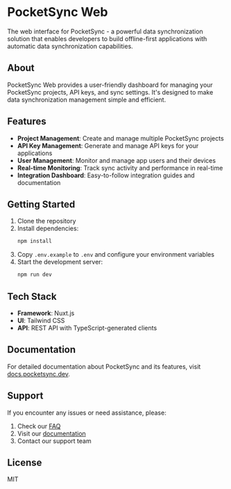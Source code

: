 # PocketSync Web

The web interface for PocketSync - a powerful data synchronization solution that enables developers to build offline-first applications with automatic data synchronization capabilities.

## About

PocketSync Web provides a user-friendly dashboard for managing your PocketSync projects, API keys, and sync settings. It's designed to make data synchronization management simple and efficient.

## Features

- **Project Management**: Create and manage multiple PocketSync projects
- **API Key Management**: Generate and manage API keys for your applications
- **User Management**: Monitor and manage app users and their devices
- **Real-time Monitoring**: Track sync activity and performance in real-time
- **Integration Dashboard**: Easy-to-follow integration guides and documentation

## Getting Started

1. Clone the repository
2. Install dependencies:
   ```bash
   npm install
   ```
3. Copy `.env.example` to `.env` and configure your environment variables
4. Start the development server:
   ```bash
   npm run dev
   ```

## Tech Stack

- **Framework**: Nuxt.js
- **UI**: Tailwind CSS
- **API**: REST API with TypeScript-generated clients

## Documentation

For detailed documentation about PocketSync and its features, visit [docs.pocketsync.dev](https://docs.pocketsync.dev).

## Support

If you encounter any issues or need assistance, please:

1. Check our [FAQ](https://pocketsync.dev/faq)
2. Visit our [documentation](https://docs.pocketsync.dev)
3. Contact our support team

## License

MIT